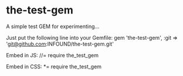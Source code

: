 the-test-gem
============

A simple test GEM for experimenting...

Just put the following line into your Gemfile:
gem 'the-test-gem', :git => 'git@github.com:INFOUND/the-test-gem.git'

Embed in JS:
//= require the_test_gem 

Embed in CSS:
*= require the_test_gem
